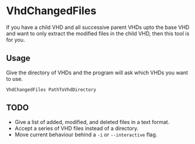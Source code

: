 # VhdChangedFiles

If you have a child VHD and all successive parent VHDs upto the base VHD and want to only extract the modified files in the child VHD, then this tool is for you.

## Usage

Give the directory of VHDs and the program will ask which VHDs you want to use.

`VhdChangedFiles PathToVhdDirectory`

## TODO
* Give a list of added, modified, and deleted files in a text format.
* Accept a series of VHD files instead of a directory.
* Move current behaviour behind a `-i` or `--interactive` flag.
